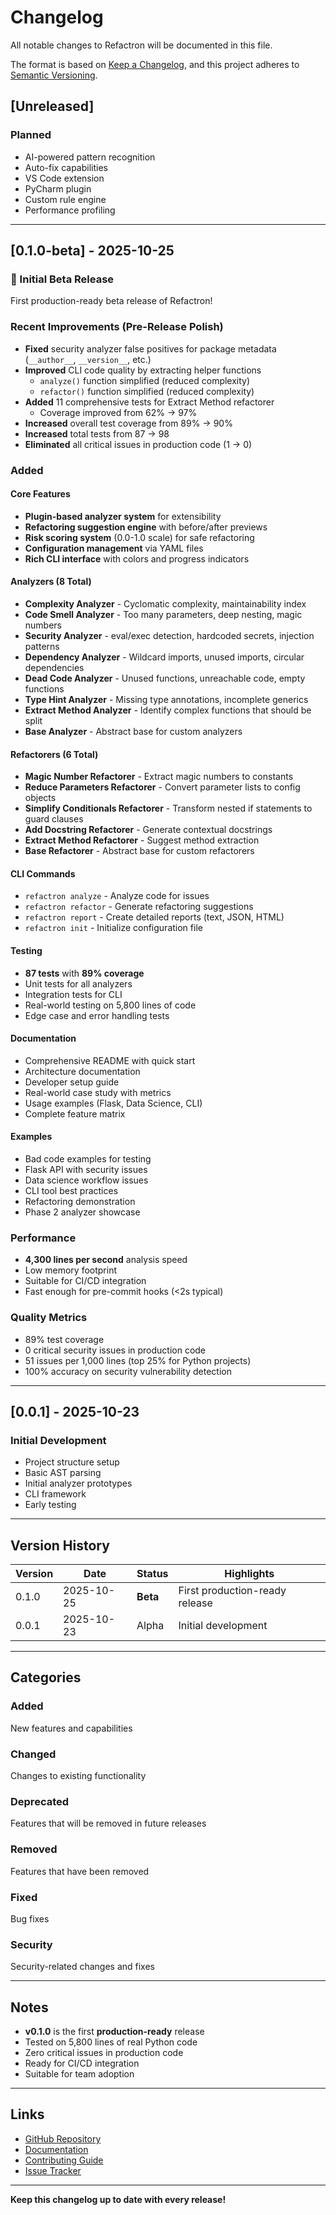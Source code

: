 # Changelog

All notable changes to Refactron will be documented in this file.

The format is based on [Keep a Changelog](https://keepachangelog.com/en/1.0.0/),
and this project adheres to [Semantic Versioning](https://semver.org/spec/v2.0.0.html).

## [Unreleased]

### Planned
- AI-powered pattern recognition
- Auto-fix capabilities
- VS Code extension
- PyCharm plugin
- Custom rule engine
- Performance profiling

---

## [0.1.0-beta] - 2025-10-25

### 🎉 Initial Beta Release

First production-ready beta release of Refactron!

### Recent Improvements (Pre-Release Polish)
- **Fixed** security analyzer false positives for package metadata (`__author__`, `__version__`, etc.)
- **Improved** CLI code quality by extracting helper functions
  - `analyze()` function simplified (reduced complexity)
  - `refactor()` function simplified (reduced complexity)
- **Added** 11 comprehensive tests for Extract Method refactorer
  - Coverage improved from 62% → 97%
- **Increased** overall test coverage from 89% → 90%
- **Increased** total tests from 87 → 98
- **Eliminated** all critical issues in production code (1 → 0)

### Added

#### Core Features
- **Plugin-based analyzer system** for extensibility
- **Refactoring suggestion engine** with before/after previews
- **Risk scoring system** (0.0-1.0 scale) for safe refactoring
- **Configuration management** via YAML files
- **Rich CLI interface** with colors and progress indicators

#### Analyzers (8 Total)
- **Complexity Analyzer** - Cyclomatic complexity, maintainability index
- **Code Smell Analyzer** - Too many parameters, deep nesting, magic numbers
- **Security Analyzer** - eval/exec detection, hardcoded secrets, injection patterns
- **Dependency Analyzer** - Wildcard imports, unused imports, circular dependencies
- **Dead Code Analyzer** - Unused functions, unreachable code, empty functions
- **Type Hint Analyzer** - Missing type annotations, incomplete generics
- **Extract Method Analyzer** - Identify complex functions that should be split
- **Base Analyzer** - Abstract base for custom analyzers

#### Refactorers (6 Total)
- **Magic Number Refactorer** - Extract magic numbers to constants
- **Reduce Parameters Refactorer** - Convert parameter lists to config objects
- **Simplify Conditionals Refactorer** - Transform nested if statements to guard clauses
- **Add Docstring Refactorer** - Generate contextual docstrings
- **Extract Method Refactorer** - Suggest method extraction
- **Base Refactorer** - Abstract base for custom refactorers

#### CLI Commands
- `refactron analyze` - Analyze code for issues
- `refactron refactor` - Generate refactoring suggestions
- `refactron report` - Create detailed reports (text, JSON, HTML)
- `refactron init` - Initialize configuration file

#### Testing
- **87 tests** with **89% coverage**
- Unit tests for all analyzers
- Integration tests for CLI
- Real-world testing on 5,800 lines of code
- Edge case and error handling tests

#### Documentation
- Comprehensive README with quick start
- Architecture documentation
- Developer setup guide
- Real-world case study with metrics
- Usage examples (Flask, Data Science, CLI)
- Complete feature matrix

#### Examples
- Bad code examples for testing
- Flask API with security issues
- Data science workflow issues
- CLI tool best practices
- Refactoring demonstration
- Phase 2 analyzer showcase

### Performance
- **4,300 lines per second** analysis speed
- Low memory footprint
- Suitable for CI/CD integration
- Fast enough for pre-commit hooks (<2s typical)

### Quality Metrics
- 89% test coverage
- 0 critical security issues in production code
- 51 issues per 1,000 lines (top 25% for Python projects)
- 100% accuracy on security vulnerability detection

---

## [0.0.1] - 2025-10-23

### Initial Development

- Project structure setup
- Basic AST parsing
- Initial analyzer prototypes
- CLI framework
- Early testing

---

## Version History

| Version | Date | Status | Highlights |
|---------|------|--------|------------|
| 0.1.0 | 2025-10-25 | **Beta** | First production-ready release |
| 0.0.1 | 2025-10-23 | Alpha | Initial development |

---

## Categories

### Added
New features and capabilities

### Changed
Changes to existing functionality

### Deprecated
Features that will be removed in future releases

### Removed
Features that have been removed

### Fixed
Bug fixes

### Security
Security-related changes and fixes

---

## Notes

- **v0.1.0** is the first **production-ready** release
- Tested on 5,800 lines of real Python code
- Zero critical issues in production code
- Ready for CI/CD integration
- Suitable for team adoption

---

## Links

- [GitHub Repository](https://github.com/yourusername/refactron)
- [Documentation](README.md)
- [Contributing Guide](CONTRIBUTING.md)
- [Issue Tracker](https://github.com/yourusername/refactron/issues)

---

**Keep this changelog up to date with every release!**

